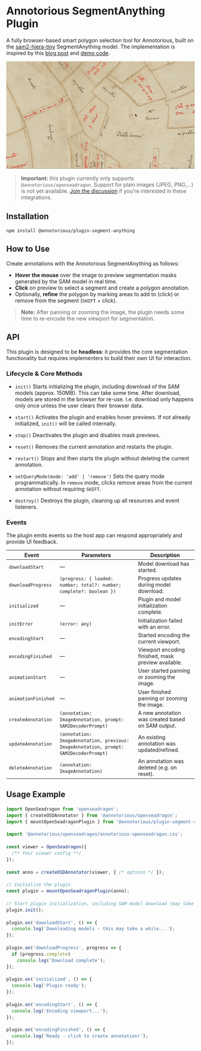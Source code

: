 # Annotorious SegmentAnything Plugin

A fully browser-based smart polygon selection tool for Annotorious, built on the [sam2-hiera-tiny](https://huggingface.co/g-ronimo/sam2-tiny) SegmentAnything model. The implementation is inspired by this [blog post](https://medium.com/@geronimo7/in-browser-image-segmentation-with-segment-anything-model-2-c72680170d92) and [demo code](https://github.com/geronimi73/next-sam). 

![Demo](/screenshot.gif "Demo screenshot")

> **Important:** this plugin currently only supports `@annotorious/openseadragon`. Support for 
> plain images (JPEG, PNG,...) is not yet available. [Join the discussion](https://github.com/orgs/annotorious/discussions) if you're interested in these integrations.

## Installation

```
npm install @annotorious/plugin-segment-anything
```

## How to Use

Create annotations with the Annotorious SegmentAnything as follows:

- **Hover the mouse** over the image to preview segmentation masks generated by the SAM model in real time.
- **Click** on preview to select a segment and create a polygon annotation.
- Optionally, **refine** the polygon by marking areas to add to (click) or remove from the segment (`SHIFT` + click).

> **Note:** After panning or zooming the image, the plugin needs some time to re-encode the new viewport for segmentation.

## API

This plugin is designed to be **headless**: it provides the core segmentation functionality but requires implementers to build their own UI for interaction.

### Lifecycle & Core Methods

- `init()`
  Starts initializing the plugin, including download of the SAM models (approx. 150MB). This can take some time. After download, models are stored in the browser for re-use. I.e. download only happens only once unless the user clears their browser data.

- `start()`
  Activates the plugin and enables hover previews. If not already initialized, `init()` will be called internally.

- `stop()`
  Deactivates the plugin and disables mask previews.

- `reset()`
  Removes the current annotation and restarts the plugin.

- `restart()`
  Stops and then starts the plugin without deleting the current annotation.

- `setQueryMode(mode: 'add' | 'remove')`
  Sets the query mode programmatically. In `remove` mode, clicks remove areas from the current annotation without requiring `SHIFT`. 

- `destroy()`
  Destroys the plugin, cleaning up all resources and event listeners.

### Events

The plugin emits events so the host app can respond appropriately and provide UI feedback.


| Event               | Parameters                                                                            | Description                                         |
| ------------------- | ------------------------------------------------------------------------------------- | --------------------------------------------------- |
| `downloadStart`     | —                                                                                     | Model download has started.                         |
| `downloadProgress`  | `(progress: { loaded: number; total?: number; complete?: boolean })`                  | Progress updates during model download.    |
| `initialized`       | —                                                                                     | Plugin and model initialization complete.           |
| `initError`         | `(error: any)`                                                                        | Initialization failed with an error.                |
| `encodingStart`     | —                                                                                     | Started encoding the current viewport.   |
| `encodingFinished`  | —                                                                                     | Viewport encoding finished, mask preview available. |
| `animationStart`    | —                                                                                     | User started panning or zooming the image.          |
| `animationFinished` | —                                                                                     | User finished panning or zooming the image.         |
| `createAnnotation`  | `(annotation: ImageAnnotation, prompt: SAM2DecoderPrompt)`                            | A new annotation was created based on SAM output.   |
| `updateAnnotation`  | `(annotation: ImageAnnotation, previous: ImageAnnotation, prompt: SAM2DecoderPrompt)` | An existing annotation was updated/refined.         |
| `deleteAnnotation`  | `(annotation: ImageAnnotation)`                                                       | An annotation was deleted (e.g. on reset).         |

## Usage Example

```ts
import OpenSeadragon from 'openseadragon';
import { createOSDAnnotator } from '@annotorious/openseadragon';
import { mountOpenSeadragonPlugin } from '@annotorious/plugin-segment-anything/openseadragon';

import '@annotorious/openseadragon/annotorious-openseadragon.css';

const viewer = OpenSeadragon({
  /** Your viewer config **/
});

const anno = createOSDAnnotator(viewer, { /* options */ });

// Initialize the plugin
const plugin = mountOpenSeadragonPlugin(anno);

// Start plugin initialization, including SAM model download (may take a while!)
plugin.init();

plugin.on('downloadStart', () => {
  console.log('Downloading models - this may take a while...');
});

plugin.on('downloadProgress', progress => {
  if (progress.complete)
    console.log('Download complete');
});

plugin.on('initialized', () => {
  console.log('Plugin ready');
});

plugin.on('encodingStart', () => {
  console.log('Encoding viewport...');
});

plugin.on('encodingFinished', () => {
  console.log('Ready - click to create annotation!');
});
```
